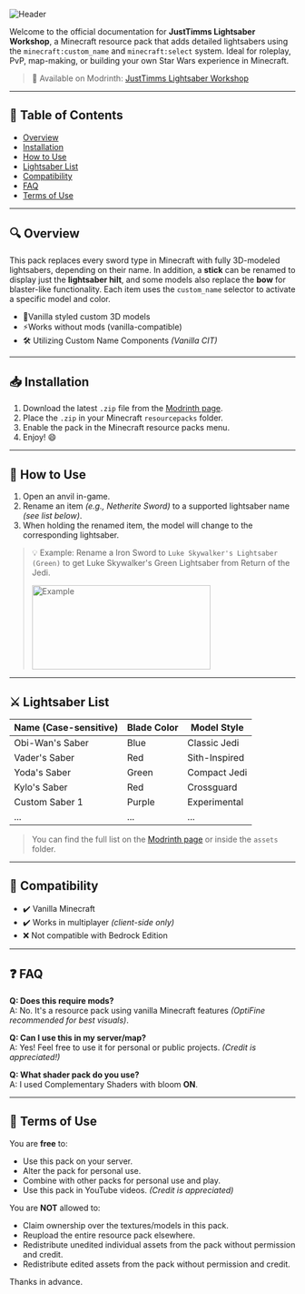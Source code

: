 

![Header](https://i.imgur.com/ZiFt0Za.png)

Welcome to the official documentation for **JustTimms Lightsaber Workshop**, a Minecraft resource pack that adds detailed lightsabers using the `minecraft:custom_name` and `minecraft:select` system. Ideal for roleplay, PvP, map-making, or building your own Star Wars experience in Minecraft.

> 🧱 Available on Modrinth: [JustTimms Lightsaber Workshop](https://modrinth.com/resourcepack/justtimms-lightsaber-workshop)

---

## 📑 Table of Contents

- [Overview](#overview)
- [Installation](#installation)
- [How to Use](#how-to-use)
- [Lightsaber List](#lightsaber-list)
- [Compatibility](#compatibility)
- [FAQ](#faq)
- [Terms of Use](#terms_of_use)

---

## 🔍 Overview

This pack replaces every sword type in Minecraft with fully 3D-modeled lightsabers, depending on their name. In addition, a **stick** can be renamed to display just the **lightsaber hilt**, and some models also replace the **bow** for blaster-like functionality. Each item uses the `custom_name` selector to activate a specific model and color.

- 🎨Vanilla styled custom 3D models
- ⚡Works without mods (vanilla-compatible)
- 🛠 Utilizing Custom Name Components _(Vanilla CIT)_

---

## 📥 Installation

1. Download the latest `.zip` file from the [Modrinth page](https://modrinth.com/resourcepack/justtimms-lightsaber-workshop).
2. Place the `.zip` in your Minecraft `resourcepacks` folder.
3. Enable the pack in the Minecraft resource packs menu.
4. Enjoy! 😄

---

## 🧪 How to Use

1. Open an anvil in-game.
2. Rename an item _(e.g., Netherite Sword)_ to a supported lightsaber name _(see list below)_.
3. When holding the renamed item, the model will change to the corresponding lightsaber.

> 💡 Example: Rename a Iron Sword to `Luke Skywalker's Lightsaber (Green)` to get Luke Skywalker's Green Lightsaber from Return of the Jedi.
> 
> <img src="https://i.imgur.com/8qkKvsq.png" alt="Example" width="314" height="148"><br>

---

## ⚔️ Lightsaber List

| Name (Case-sensitive) | Blade Color | Model Style       |
|-----------------------|-------------|-------------------|
| Obi-Wan's Saber       | Blue        | Classic Jedi      |
| Vader's Saber         | Red         | Sith-Inspired     |
| Yoda's Saber          | Green       | Compact Jedi      |
| Kylo's Saber          | Red         | Crossguard        |
| Custom Saber 1        | Purple      | Experimental      |
| ...                   | ...         | ...               |

> You can find the full list on the [Modrinth page](https://modrinth.com/resourcepack/justtimms-lightsaber-workshop) or inside the `assets` folder.

---

## 🔄 Compatibility

- ✔️ Vanilla Minecraft
- ✔️ Works in multiplayer _(client-side only)_
- ❌ Not compatible with Bedrock Edition

---

## ❓ FAQ

**Q: Does this require mods?**  
A: No. It's a resource pack using vanilla Minecraft features _(OptiFine recommended for best visuals)_.

**Q: Can I use this in my server/map?**  
A: Yes! Feel free to use it for personal or public projects. _(Credit is appreciated!)_

**Q: What shader pack do you use?**  
A: I used Complementary Shaders with bloom **ON**.

---

## 📄 Terms of Use

You are  **free**  to:
-   Use this pack on your server.
-   Alter the pack for personal use.
-   Combine with other packs for personal use and play.
-   Use this pack in YouTube videos.  _(Credit is appreciated)_

You are  **NOT**  allowed to:
-   Claim ownership over the textures/models in this pack.
-   Reupload the entire resource pack elsewhere.
-   Redistribute unedited individual assets from the pack without permission and credit.
-   Redistribute edited assets from the pack without permission and credit.

Thanks in advance.
